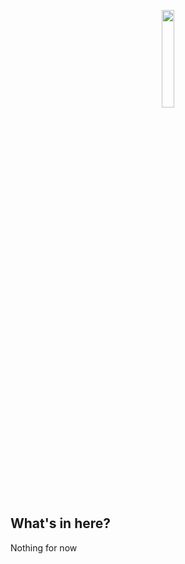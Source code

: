 <p align="center">
  <img src="https://my.dauphine.fr/profiles/dauph_profile/themes/dauph_in_front/images/logo/logo-psl-nov-2017.png" height=20%, width= 20%>
</p>

## What's in here?
Nothing for now
